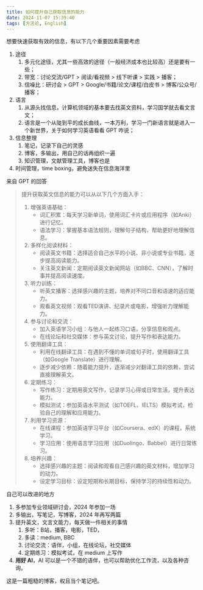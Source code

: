 ```yaml
---
title: 如何提升自己获取信息的能力
date: 2024-11-07 15:39:40
tags: [方法论, English]
---
```


想要快速获取有效的信息，有以下几个重要因素需要考虑

1. 途径
   1. 多元化途径，尤其一些高效的途径（一般经济成本也比较高）还是要有一些；
   2. 带宽：讨论交流/GPT > 阅读/看视频 > 线下听课 > 实践 > 播客；
   3. 信噪比：研讨会 > GPT > Google/书籍/论文/课程/白皮书 > 博客/公众号/播客；
2. 语言
   1. 从源头找信息，计算机领域的基本要去找英文资料，学习国学就去看文言文；
   2. 语言是一个从陡到平的成长曲线，一本万利，学习一门新语言就是进入一个新世界，关于如何学习英语看看 GPT 咋说；
3. 信息整理
   1. 笔记，记录下自己的灵感
   2. 博客，多输出，用自己的话再组织一遍
   3. 知识管理，文献管理工具，博客也是
4. 时间管理，time boxing，避免迷失在信息海洋里


来自 GPT 的回答
> 提升获取英文信息的能力可以从以下几个方面入手：
>    1. 增强英语基础：
>       - 词汇积累：每天学习新单词，使用词汇卡片或应用程序（如Anki）进行记忆。
>       - 语法学习：掌握基本语法规则，理解句子结构，帮助更好地理解信息。
>    2. 多样化阅读材料：
>       - 阅读英文书籍：选择适合自己水平的小说、非小说或专业书籍，逐步提高阅读能力。
>       - 关注英文新闻：定期阅读英文新闻网站（如BBC、CNN），了解时事并提高阅读速度。
>    3. 听力训练：
>       - 听英文播客：选择感兴趣的主题，培养对不同口音和语速的适应能力。
>       - 观看英文视频：观看TED演讲、纪录片或电影，增强听力理解能力。
>    4. 参与讨论和交流：
>       - 加入英语学习小组：与他人一起练习口语，分享信息和观点。
>       - 在线论坛和社交媒体：参与英文讨论，提升写作和表达能力。
>    5. 使用翻译工具：
>       - 利用在线翻译工具：在遇到不懂的单词或句子时，使用翻译工具（如Google Translate）进行理解。
>       - 逐步减少依赖：随着能力提升，逐渐减少对翻译工具的依赖，尝试直接理解英文。
>    6. 定期练习：
>       - 写作练习：定期用英文写作，记录学习心得或日常生活，提升表达能力。
>       - 模拟测试：参加英语水平测试（如TOEFL、IELTS）模拟考试，检验自己的理解和应用能力。
>    7. 利用学习资源：
>       - 在线课程：参加英语学习平台（如Coursera、edX）的课程，系统学习。
>       - 学习应用：使用语言学习应用（如Duolingo、Babbel）进行日常练习。
>    8. 培养兴趣：
>       - 选择感兴趣的主题：阅读和观看自己感兴趣的英文材料，增加学习的动力。
>       - 设定学习目标：设定短期和长期目标，保持学习的持续性和动力。

自己可以改进的地方
1. 多参加专业领域研讨会，2024 年参加一场
2. 多输出，写笔记，写博客，2024 年再写两篇
3. 提升英文，文言文能力，每天做一件相关的事情
   1. 多听：B站，播客，电影，TED，
   2. 多读：medium, BBC
   3. 讨论交流：语伴，小组，在线论坛，社交媒体
   4. 定期练习：模拟考试，在 medium 上写作
4. **用好 AI**，AI 可以是一个不错的语伴，也可以帮助优化工作流，以及各种咨询。

这是一篇粗糙的博客，权且当个笔记吧。
